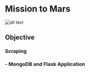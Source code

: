 # Mission to Mars
![alt text](https://github.com/Claude-Hanfou/Sqlalchemy-Analysis/blob/main/Image/surfs-up.png "Daily Normals")

## Objective

### Scraping

### - MongoDB and Flask Application
